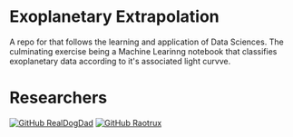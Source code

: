 # Exoplanetary Extrapolation
A repo for that follows the learning and application of Data Sciences. The culminating exercise being a Machine Learinng notebook that classifies exoplanetary data according to it's associated light curvve. 
# Researchers
[![GitHub RealDogDad](https://img.shields.io/badge/GitHub-@RealDogDad-181717?style=for-the-badge&logo=github)](https://github.com/RealDogDad)
[![GitHub Raotrux](https://img.shields.io/badge/GitHub-@Raotrux-181717?style=for-the-badge&logo=github)](https://github.com/Raotrux)
